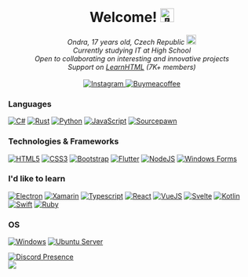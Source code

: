 <h1 align="center">Welcome! <img src="https://media4.giphy.com/media/v1.Y2lkPTc5MGI3NjExMDkwZDNmNDJkNzJkNzU0OGU2MTFkNjZjZWJkNjg4ODY2M2U1ZTk5ZSZlcD12MV9pbnRlcm5hbF9naWZzX2dpZklkJmN0PXM/21L6gUkqzAsnvZQ86N/giphy.gif" width="28px" alt="👋"></h1>

<p align="center">
    <i>
        Ondra, 17 years old, Czech Republic <a src="https://github.com/Ondra9071"><img style="width:20px" src="https://i.imgur.com/wzH9Nsr.png"></a><br>
        Currently studying IT at High School<br>
        Open to collaborating on interesting and innovative projects<br>
        Support on <a href="https://discord.gg/html">LearnHTML</a> (7K+ members)<br>
    </i><br>
     <a href="https://www.linkedin.com/in/ond%C5%99ej-pacovsk%C3%BD-017699278/">
        <img src="https://img.shields.io/badge/LinkedIn-blue?style=for-the-badge&logo=linkedin&logoColor=white" alt="Instagram">
    </a>
<!--    <a href="https://leetcode.com/Ondra9071/">
        <img src="https://img.shields.io/badge/Leetcode-1a1a1a?style=for-the-badge&logo=leetcode&logoColor=orange" alt="Instagram">
    </a> -->
    <a href="https://www.buymeacoffee.com/ondra907">
        <img src="https://img.shields.io/badge/-buy_me_a%C2%A0coffee-FFBF00?style=for-the-badge&logo=buy-me-a-coffee&logoColor=black" alt="Buymeacoffee">
    </a>
</p>

### Languages
[![C#](https://img.shields.io/badge/c%23-black?style=for-the-badge&logo=csharp)](https://github.com/Ondra9071)
[![Rust](https://img.shields.io/badge/Dart-black?style=for-the-badge&logo=dart)](https://github.com/Ondra9071)
[![Python](https://img.shields.io/badge/python-black?style=for-the-badge&logo=python)](https://github.com/Ondra9071)
[![JavaScript](https://img.shields.io/badge/javascript-black?style=for-the-badge&logo=javascript)](https://github.com/Ondra9071)
[![Sourcepawn](https://img.shields.io/badge/SOURCEPAWN-black?style=for-the-badge&logo=data%3Aimage%2Fpng%3Bbase64%2CiVBORw0KGgoAAAANSUhEUgAAAA4AAAAOCAMAAAAolt3jAAABQVBMVEUAAAADAwMEBAUCAwP%2F0iUKEhhVNwzkkRv1nB34nR2oaxQSFRcyWX0xU3IGCAoFBgcZKzw2YIcLDxQBAQEAAAAAAAAAAAAAAAAAAAAAAAAAAABSNQuTXxKeZhObYxI%2BLhUqTW0fN00AAAAAAAAoRmIoR2MFBwoAAAGjaRQ5LxxBdKEQGyUhOlE%2BbpoGCQ0AAACUXxKjaBM8MR5Cd6c0XIA9a5U9bJYGCg1DKwk9cJ8jPlZIgLI9bJYqSWU%2BbZgGCg4AAAB2TA%2B5dxa5dxa0cxVDNBszXYMVJDEkP1gZKzsjPVQyWXwGCQwgFQYrHAcrHAceFAUCBAcMFR0GCg0AAAAAAAALEhgMFBsDBAW8eRaVYBKXYRKSXRFGfrFLhLjDfResbxWucBVGfK1Gfa13TQ9%2FURB%2BURDGfxZ5VyK5dxb%2F%2F%2F%2BvAt4gAAAAWXRSTlMAAAAAAAAAAAAAAAAAAAAAAAAAAAcJBggCBAFZub6%2Bqrt5BRCYpRga0%2BnzWHvkJRXF%2B9375fDhJZj%2B6v738eIlCrn7%2FPfc%2BaG6q73eI0BoZ15BYTglJztYDRIqJ6sAAABqSURBVAjXfc49DgEBAETh%2BYStJatAo6QQG0Lv%2FsnGX%2BUGmj2BBI3sovCqeclMMvKFH9WlRyL9oQS3wehemCJa5taotzWbA5WKI9XZ6sJktoTTu7y3uHZT4x3PXqspfJKUSZqySVI2%2Fn5%2BAbasEKrA7QdEAAAAAElFTkSuQmCC)](https://github.com/Ondra9071)

### Technologies & Frameworks
[![HTML5](https://img.shields.io/badge/html5-black?style=for-the-badge&logo=html5)](https://github.com/Ondra9071)
[![CSS3](https://img.shields.io/badge/css3-black?style=for-the-badge&logo=css3)](https://github.com/Ondra9071)
[![Bootstrap](https://img.shields.io/badge/bootstrap-black?style=for-the-badge&logo=bootstrap)](https://github.com/Ondra9071)
[![Flutter](https://img.shields.io/badge/Flutter-black?style=for-the-badge&logo=flutter)](https://github.com/Ondra9071)
[![NodeJS](https://img.shields.io/badge/nodejs-black?style=for-the-badge&logo=javascript)](https://github.com/Ondra9071)
[![Windows Forms](https://img.shields.io/badge/WINFORMS-black?style=for-the-badge&logo=data%3Aimage%2Fpng%3Bbase64%2CiVBORw0KGgoAAAANSUhEUgAAAA4AAAAJCAMAAAA1k%2B1bAAABfVBMVEUQtukQreU70vYAreUAAAYcv%2B4IkdgANaBLvupNyu8ApOcSndiL4P8KouIqo9MA%2F%2F8Anu4AjtsIoOoLpO8Doe4bt%2B4KjtMRodgGfLgimNBk3vsOrekLmt0SltoV0PkGktQDhMsHl9IBdbYJhsQZwe4b%2F%2F8Gu%2B8CpeQGktklod4QpN4BfsUElNINvesCm9gCsekOzvoXwfAXm9pYxu1RzvMSicoGq%2Bcm9%2F8Es%2BkAmtoNt%2B43s%2BQTpt5U0%2FM2n9MBjNIKsu4GrugGk9gIfMECe78MpNsMer8CZbAGlNoTw%2FoLn%2BAEldkGb7gJdL8GaK8IdLhbxeIOic8MfcYdq%2B8Tp%2FAYqPAXpewxkdM6d70vcbATqPAQp%2FATp%2B8Up%2B8Sp%2B8Ope8XqfALpe8Npu8WqfAQpu8Tp%2B8WqfAXqfASp%2B8Sp%2B8Sp%2B8Up%2B8XqPAVp%2B8aqvAKpO8LpO8Tp%2B8YqfAeq%2FAcqvAWqfAAhMkBnN4AfcUAhMoEi88Jb7UAicwAeL%2F%2F%2F%2F8Mnv2tAAAAdnRSTlMAAAAAAAAAAAAAAAAAAAAAAAAAAAAGMj8%2BOQ4jWDgJhOnk7u%2BOAiLI%2FHJr%2FeFo6Oopbf5YJtiLCsP%2BYprNG2b2RIK5zvNRiNiICCGpzM3FYgMgIBEOCBIODgpgiXdtXW9kU1FXZFhZLl6ZeYB1gFCFd2B2e5VU9QnPgAAAAF5JREFUCNdVyzEKggAAQFHfIF7AIWevIDSIRYji6toJPKKRSIQ1hGtjsx2joUF82x%2B%2BQAy%2BdizCxOojSqG5UF%2B9ZcqR043j3exQTF773ANPakzFfx1pMVTQw9lGt6kfs9UTMGvU4nMAAAAASUVORK5CYII%3D)](https://github.com/Ondra9071)
<!-- [![WPF](https://img.shields.io/badge/WPF-black?style=for-the-badge&logo=data%3Aimage%2Fpng%3Bbase64%2CiVBORw0KGgoAAAANSUhEUgAAAA4AAAAOCAMAAAAolt3jAAACTFBMVEVLo88kj8BcrtcAaKJUq9UAVJRZsdkbksdFeZObmpkAFzr%2F%2F%2F8eW5MnYpdRf6lZhKyRrcYAAAAllcYHerAoiLgwcp0mbJmFvdr%2F%2F%2F9MstwUm84BhrxjsNLi8PlluOAbgbRLn8gWfKxFosyS1O9otdwgl8t1t9ru%2B%2F9LmsYch7h4w%2BY8qNU2st2Bvt8Tib5gs9q%2F4fVDhLELkshRstwamMpdo8kVib1sxuyKvNo1apkMaqIFk8xCns4Xi8AVdawcbKAUZ5seiL1biqQsYZE2cZZvkJwTjsUZcacbX5odW5EcZ5uOe29zdHSZm5tXWFdqaWhfXl16enpsbW10dXVzcW9pZmNraWZ5d3RoZ2VnaGhpamptbm5naGdjY2NjY2NnZ2doaGhsbWxlZmViYmFnZ2dkZGRkZGRiYmFubm1sbWxufoxqeIRzf4lqe4trcHVwgpJsf49WaXpleIhrb3FjbXZZcIRcd5BndYEuZ5s8cqEtZ5siX5ZIeqcxapw1bZ4fXZUfXZRAdaQxap0fXZQtZ5pMfakrZZk2bZ4hXpUoY5gyapw9cqEcWpIrZpkfXJM%2Bc6EeXJMiXpVBdKJxlrc0bJ09caEeXJMgXZRTgqsWVpAtZ5o6cJ9fiq8YWJEuZ5o%2BcqFulLY4bp8aWZFYhawaWZExapxMfKcjX5VzmLhKeqYjX5VfirBbhq1Qf6mOq8RLe6dskrVkjLFPfqiUr8dji7FPfqiNqsQQdqkIa50MhLsPb6IIgrgZlcgZi8AKaJ8Vi78Ef7QOdKkOaZ4VVo%2BzyO8KAAAAt3RSTlMAAAAAAAAAAAAAAAAAAAAAAAAlst7c2HsDCJHy7FQQsLXc5ys38LkRad0momly9EsWyKVuqbagBlP59lYr4PH1ziVylYgmP21saSgIPRioU5hbV1xdWlFNVnColqKbjJhmbntwlp91jHmDUElIV1NfSnRkS15hU2CilaDBdcW%2Bz9Rxlda5dLDU7OnYntvH3ZbN1Y8yrb3w3mTsrXRI6JxpHJHSUs2DW8shSM8oGCAIIw8TIgMQIwWhxmR0AAAAdklEQVQI12NkYBRkRAJMMowzMhmnZwGZU3IZGZlVJ%2BUzMk5gLGCcUMh4ldGAsbfksl4PYwljTynjeUYLoKozpoytNUD6OCOjE5A6ymgNM8qPEQXEoHKzULkVqNw2VO4U%2FUvI3IVQOmUuI2MSI%2BMamA1LGRmjGAHSZRjFXlMLWwAAAABJRU5ErkJggg%3D%3D)](https://github.com/Ondra9071) -->

### I'd like to learn
[![Electron](https://img.shields.io/badge/Electron-black?style=for-the-badge&logo=electron)](https://github.com/Ondra9071)
[![Xamarin](https://img.shields.io/badge/Xamarin-black?style=for-the-badge&logo=xamarin)](https://github.com/Ondra9071)
[![Typescript](https://img.shields.io/badge/Typescript-black?style=for-the-badge&logo=typescript)](https://github.com/Ondra9071)
[![React](https://img.shields.io/badge/react-black?style=for-the-badge&logo=react)](https://github.com/Ondra9071)
[![VueJS](https://img.shields.io/badge/Vue.js-black?style=for-the-badge&logo=vuedotjs&logoColor=4FC08D)](https://github.com/Ondra9071)
[![Svelte](https://img.shields.io/badge/svelte-black?style=for-the-badge&logo=svelte)](https://github.com/Ondra9071)
[![Kotlin](https://img.shields.io/badge/kotlin-black?style=for-the-badge&logo=kotlin)](https://github.com/Ondra9071)
[![Swift](https://img.shields.io/badge/swift-black?style=for-the-badge&logo=swift)](https://github.com/Ondra9071)
[![Ruby](https://img.shields.io/badge/ruby-black?style=for-the-badge&logo=ruby)](https://github.com/Ondra9071)

### OS
[![Windows](https://img.shields.io/badge/Windows-black?style=for-the-badge&logo=Windows)](https://github.com/Ondra9071)
[![Ubuntu Server](https://img.shields.io/badge/ubuntu%20server-black?style=for-the-badge&logo=ubuntu)](https://github.com/Ondra9071)
<!--
<details>
<p align="center">
  <a href="https://github.com/Ondra9071">
    <img src="http://github-profile-summary-cards.vercel.app/api/cards/profile-details?username=Ondra9071&theme=transparent" />
  </a>
  <a href="https://github.com/Ondra9071">
    <img src="https://github-readme-streak-stats.herokuapp.com/?user=Ondra9071&hide_border=true&card_width=338&theme=transparent" />
  </a>
  <a href="https://github.com/Ondra9071">
    <img src="http://github-profile-summary-cards.vercel.app/api/cards/stats?username=Ondra9071&theme=transparent" />
  </a>
  <a href="https://github.com/Ondra9071">
    <img src="https://github-readme-stats.vercel.app/api/top-langs/?username=Ondra9071&langs_count=10&exclude_repo=&hide=jupyter%20notebook,vim%20script,cmake,makefile,batchfile,emacs%20lisp,css,html&layout=default&card_width=699&hide_border=true&theme=transparent" />
  </a>
</p>
</details>
-->
[![Discord Presence](https://lanyard.cnrad.dev/api/570547780804804611)](https://discord.com/users/570547780804804611)
 <br> <a href="https://github.com/Ondra9071">
    <img src="https://komarev.com/ghpvc/?username=Ondra9071&color=blue&style=flat)" />
  </a>
